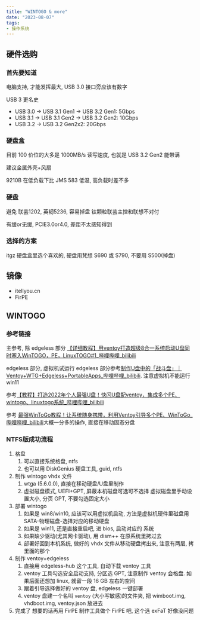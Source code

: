 ```yaml
---
title: "WINTOGO & more"
date: "2023-08-07"
tags:
- 操作系统
---
```

## 硬件选购
### 首先要知道
电脑支持, 才能发挥最大, USB 3.0 接口旁应该有数字

USB 3 更名史
- USB 3.0 -> USB 3.1 Gen1 -> USB 3.2 Gen1: 5Gbps
- USB 3.1 -> USB 3.1 Gen2 -> USB 3.2 Gen2: 10Gbps
- USB 3.2 -> USB 3.2 Gen2x2: 20Gbps

### 硬盘盒
目前 100 价位的大多是 1000MB/s 读写速度, 也就是 USB 3.2 Gen2 能带满

建议金属外壳+风扇

9210B 在低负载下比 JMS 583 低温, 高负载时差不多
### 硬盘
避免 联芸1202, 英韧5236, 容易掉盘
钛颗粒联芸主控和联想不对付

有缓or无缓, PCIE3.0or4.0, 差距不太感知得到

### 选择的方案
itgz 硬盘盒里选个喜欢的, 硬盘用梵想 S690 或 S790, 不要用 S500(掉盘)

## 镜像

- itellyou.cn
- FirPE
## WINTOGO


### 参考链接
主参考, 除 edgeless 部分 [【详细教程】用ventoy打造超级8合一系统启动U盘同时塞入WinTOGO，PE，LinuxTOGO#1_哔哩哔哩_bilibili](https://www.bilibili.com/video/BV1gP41167qr/?spm_id_from=333.788.recommend_more_video.4&vd_source=92451653bea4ed324c9bfc0287256aa5) 

edgeless 部分, 虚拟机试运行 edgeless 部分参考[制作U盘中的「战斗盘」｜ Ventoy+WTG+Edgeless+PortableApps_哔哩哔哩_bilibili](https://www.bilibili.com/video/BV1KN411F7ct/?vd_source=92451653bea4ed324c9bfc0287256aa5). 注意虚拟机不能运行 win11

参考[【教程】打造2022年个人最强U盘！快闪U盘配ventoy，集成多个PE、wintogo、linuxtogo系统_哔哩哔哩_bilibili](https://www.bilibili.com/video/BV1pe4y127uX/?spm_id_from=333.788.recommend_more_video.0)

参考 [最强WinToGo教程！让系统随身携带，利用Ventoy引导多个PE、WinToGo_哔哩哔哩_bilibili](https://www.bilibili.com/video/BV1pe4y127uX/?spm_id_from=333.788.recommend_more_video.0&vd_source=92451653bea4ed324c9bfc0287256aa5)大概一分多的操作, 直接在移动固态分盘

### NTFS版成功流程
1. 格盘
    1. 可以直接系统格盘, ntfs
    2. 也可以用 DiskGenius 硬盘工具, guid, ntfs
2. 制作 wintogo vhdx 文件
    1. wtga (5.6.0.0), 直接在移动硬盘/U盘里制作
    2. 虚拟磁盘模式, UEFI+GPT, 屏蔽本机磁盘可选可不选择 虚拟磁盘里手动设置大小, 分页 GPT, 不要勾选固定大小
3. 部署 wintogo
    1. 如果是 win8/win10, 应该可以用虚拟机启动, 方法是虚拟机硬件里磁盘用SATA-物理磁盘-选择对应的移动硬盘
    2. 如果是 win11, 还是直接重启吧, 进 bios, 启动对应的 系统
    3. 如果缺少驱动(尤其网卡驱动), 用 dism++ 在原系统里拷过去
    4. 部署好回到本机系统, 做好的 vhdx 文件从移动硬盘拷出来, 注意有两层, 拷里面的那个
4. 制作 ventoy+edgeless
    1. 直接用 edgeless-hub 这个工具, 自动下载 ventoy 工具
    2. ventoy 工具勾选安全启动支持, 分区选 GPT, 注意制作 ventoy 会格盘. 如果后面还想加 linux, 就留一段 16 GB 左右的空间
    3. 跟着引导选择做好的 ventoy 盘, edgeless 一键部署
    4. ventoy 盘建一个名叫 `ventoy` (大小写敏感)的文件夹, 把 wimboot.img, vhdboot.img, ventoy.json 放进去
5. 完成了 想要的话再用 FirPE 制作工具做个 FirPE 吧, 这个选 exFaT 好像没问题